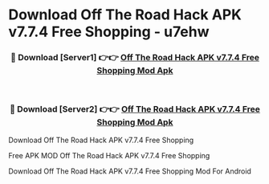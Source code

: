 # Download Off The Road Hack APK v7.7.4 Free Shopping - u7ehw



<div align="center">
<h3>🔴 Download [Server1] 👉👉 <a href="https://momento.my/?title=Off_The_Road_Hack_APK_v7.7.4_Free_Shopping">Off The Road Hack APK v7.7.4 Free Shopping Mod Apk</a></h3><br>

<h3>🔴 Download [Server2] 👉👉 <a href="https://momento.my/?title=Off_The_Road_Hack_APK_v7.7.4_Free_Shopping">Off The Road Hack APK v7.7.4 Free Shopping Mod Apk</a></h3>
</div>



Download Off The Road Hack APK v7.7.4 Free Shopping 

Free APK MOD Off The Road Hack APK v7.7.4 Free Shopping 

Download Off The Road Hack APK v7.7.4 Free Shopping Mod For Android

